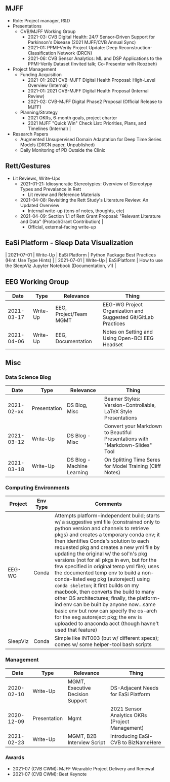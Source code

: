 


## MJFF
* Role: Project manager, R&D
* Presentations 
  - CVB/MJFF Working Group
    * 2021-03: CVB Digital Health: 24/7 Sensor-Driven Support for Parkinson's Disease  (2021 MJFF/CVB Annual Sync)
    * 2021-01: PPMI-Verily Project Update: Deep Reconstruction-Classification Network (DRCN)
    * 2021-06: CVB Sensor Analytics: ML and DSP Applications to the PPMI-Verily Dataset (Invited talk; Co-Presenter with Roozbeh)
* Project Management
  - Funding Acquisition
    * 2021-01: 2021 CVB-MJFF Digital Health Proposal: High-Level Overview (Internal)
    * 2021-01: 2021 CVB-MJFF Digital Health Proposal (Internal Review)
    * 2021-02: CVB-MJFF Digital Phase2 Proposal (Official Release to MJFF) 
  - Planning/Strategy 
    * 2021 OKRs, 6-month goals, project charter
    * 2021 MJFF "Quick Win" Check List: Priorities, Plans, and Timelines (Internal) |
* Research Papers
  - Augmented Unsupervised Domain Adaptation for Deep Time Series Models (DRCN paper, Unpublished)
  - Daily Monitoring of PD Outside the Clinic


## Rett/Gestures
* Lit Reviews, Write-Ups
  - 2021-01-21: Idiosyncratic Stereotypies: Overview of Stereotypy Types and Prevalance in Rett 
    * Lit review and Reference Materials
  - 2021-04-08: Revisiting the Rett Study's Literature Review: An Updated Overview
    * Internal write-up (tons of notes, thoughts, etc)
  - 2021-04-09: Section 1.1 of Rett Grant Proposal: "Relevant Literature and Data" (Protocl/Grant Contribution) | 
    * Official, external-facing write-up


## EaSi Platform - Sleep Data Visualization
| 2021-07-01 | Write-Up | EaSi Platform | Python Package Best Practices (Hint: Use Type Hints) |
| 2021-07-01 | Write-Up | EaSiPlatform | How to use the SleepViz Jupyter Notebook (Documentation, v1) |


## EEG Working Group
| Date | Type | Relevance | Thing |
|---|----|---|---|
| 2021-03-17 | Write-Up | EEG, Project/Team MGMT | EEG-WG Project Organization and Suggested Git/GitLab Practices |
| 2021-04-06 | Write-Up | EEG, Documentation | Notes on Setting and Using Open-BCI EEG Headset |


## Misc
### Data Science Blog
| Date | Type | Relevance | Thing |
|---|----|---|---|
| 2021-02-xx | Presentation | DS Blog, Misc | Beamer Styles: Version-Controllable, LaTeX Style Presentations |
| 2021-03-12 | Write-Up | DS Blog - Misc | Convert your Markdown to Beautiful Presentations with "Markdown-Slides" Tool |
| 2021-03-18 | Write-Up | DS Blog - Machine Learning | On Splitting Time Seres for Model Training (Cliff Notes) |


### Computing Environments
| Project | Env Type | Comments |
|---------|----------|----------|
| EEG-WG | Conda | Attempts platform-independent build; starts w/ a suggestive yml file (constrained only to python version and channels to retrieve pkgs) and creates a temporary conda env; it then identifies Conda's solution to each requested pkg and creates a new yml file by updating the original w/ the sol'n's pkg versions (not for all pkgs in evn, but for the few specified in original temp yml file); uses the documented temp env to build a non-conda-listed eeg pkg (autoreject) using `conda skeleton`; it first builds on my macbook, then converts the build to many other OS architectures; finally, the platform-ind env can be built by anyone now...same basic env but now can specify the os-arch for the eeg autoreject pkg; the env is uploaded to anaconda acct (though havne't used that feature) |
| SleepViz | Conda | Simple like INT003 (but w/ different specs); comes w/ some helper-tool bash scripts |


### Management
| Date | Type | Relevance | Thing |
|---|----|---|---|
| 2020-02-10 | Write-Up | MGMT, Executive Decision Support | DS-Adjacent Needs for EaSi Platform |
| 2020-12-09 | Presentation | Mgmt      | 2021 Sensor Analytics OKRs (Project Management) |
| 2021-02-23 | Write-Up | MGMT, B2B Interview Script | Introducing EaSi-CVB to BizNameHere |


### Awards
* 2021-07 (CVB CWM): MJFF Wearable Project Delivery and Renewal
* 2021-07 (CVB CWM): Best Keynote
